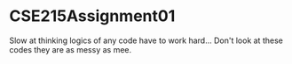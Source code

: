 # CSE215Assignment01
Slow at thinking logics of any code have to work hard...
Don't look at these codes they are as messy as mee.
